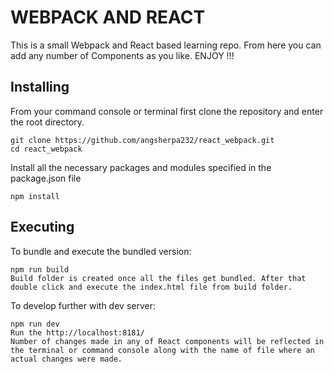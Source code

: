 # WEBPACK AND REACT

This is a small Webpack and React based learning repo. From here you can add any number of Components as you like. ENJOY !!!

## Installing

From your command console or terminal first clone the repository and enter the root directory.

```
git clone https://github.com/angsherpa232/react_webpack.git
cd react_webpack
```
Install all the necessary packages and modules specified in the package.json file

```
npm install
```

## Executing

To bundle and execute the bundled version:
```
npm run build
Build folder is created once all the files get bundled. After that double click and execute the index.html file from build folder.
```
To develop further with dev server:
```
npm run dev
Run the http://localhost:8181/
Number of changes made in any of React components will be reflected in the terminal or command console along with the name of file where an actual changes were made.
```

